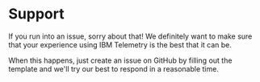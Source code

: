 # Support

If you run into an issue, sorry about that! We definitely want to make sure that
your experience using IBM Telemetry is the best that it can be.

When this happens, just create an issue on GitHub by filling out the template
and we'll try our best to respond in a reasonable time.
